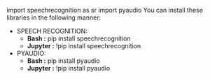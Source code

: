 import speechrecognition as sr
import pyaudio
You can install these libraries in the following manner:
* SPEECH RECOGNITION:
  * **Bash :** pip install speechrecognition
  * **Jupyter :** !pip install speechrecognition
* PYAUDIO:
  * **Bash :** pip install pyaudio
  * **Jupyter :** !pip install pyaudio
